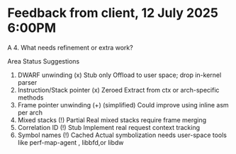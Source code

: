 # Feedback from client, 12 July 2025 6:00PM
A 4. What needs refinement or extra work?

Area 							Status				Suggestions

1. DWARF unwinding				(x) Stub only		Offload to user space; drop in-kernel parser
2. Instruction/Stack pointer	(x) Zeroed			Extract from ctx or arch-specific methods
3. Frame pointer unwinding		(+) (simplified)	Could improve using inline asm per arch
4. Mixed stacks					(!) Partial			Real mixed stacks require frame merging
5. Correlation ID				(!) Stub			Implement real request context tracking
6. Symbol names 				(!) Cached			Actual symbolization needs user-space tools like perf-map-agent , libbfd,or libdw

